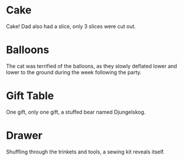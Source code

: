 # Cake
Cake! Dad also had a slice, only 3 slices were cut out. 

# Balloons
The cat was terrified of the balloons, as they slowly deflated lower and lower to the ground during the week
following the party.

# Gift Table
One gift, only one gift, a stuffed bear named Djungelskog. 

# Drawer
Shuffling through the trinkets and tools, a sewing kit reveals itself.